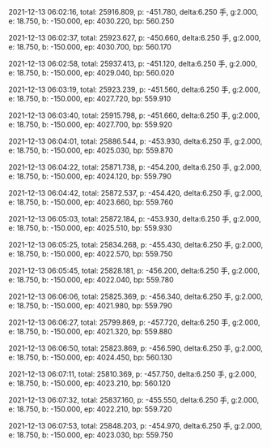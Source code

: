 2021-12-13 06:02:16, total: 25916.809, p: -451.780, delta:6.250 手, g:2.000, e: 18.750, b: -150.000, ep: 4030.220, bp: 560.250

2021-12-13 06:02:37, total: 25923.627, p: -450.660, delta:6.250 手, g:2.000, e: 18.750, b: -150.000, ep: 4030.700, bp: 560.170

2021-12-13 06:02:58, total: 25937.413, p: -451.120, delta:6.250 手, g:2.000, e: 18.750, b: -150.000, ep: 4029.040, bp: 560.020

2021-12-13 06:03:19, total: 25923.239, p: -451.560, delta:6.250 手, g:2.000, e: 18.750, b: -150.000, ep: 4027.720, bp: 559.910

2021-12-13 06:03:40, total: 25915.798, p: -451.660, delta:6.250 手, g:2.000, e: 18.750, b: -150.000, ep: 4027.700, bp: 559.920

2021-12-13 06:04:01, total: 25886.544, p: -453.930, delta:6.250 手, g:2.000, e: 18.750, b: -150.000, ep: 4025.030, bp: 559.870

2021-12-13 06:04:22, total: 25871.738, p: -454.200, delta:6.250 手, g:2.000, e: 18.750, b: -150.000, ep: 4024.120, bp: 559.790

2021-12-13 06:04:42, total: 25872.537, p: -454.420, delta:6.250 手, g:2.000, e: 18.750, b: -150.000, ep: 4023.660, bp: 559.760

2021-12-13 06:05:03, total: 25872.184, p: -453.930, delta:6.250 手, g:2.000, e: 18.750, b: -150.000, ep: 4025.510, bp: 559.930

2021-12-13 06:05:25, total: 25834.268, p: -455.430, delta:6.250 手, g:2.000, e: 18.750, b: -150.000, ep: 4022.570, bp: 559.750

2021-12-13 06:05:45, total: 25828.181, p: -456.200, delta:6.250 手, g:2.000, e: 18.750, b: -150.000, ep: 4022.040, bp: 559.780

2021-12-13 06:06:06, total: 25825.369, p: -456.340, delta:6.250 手, g:2.000, e: 18.750, b: -150.000, ep: 4021.980, bp: 559.790

2021-12-13 06:06:27, total: 25799.869, p: -457.720, delta:6.250 手, g:2.000, e: 18.750, b: -150.000, ep: 4021.320, bp: 559.880

2021-12-13 06:06:50, total: 25823.869, p: -456.590, delta:6.250 手, g:2.000, e: 18.750, b: -150.000, ep: 4024.450, bp: 560.130

2021-12-13 06:07:11, total: 25810.369, p: -457.750, delta:6.250 手, g:2.000, e: 18.750, b: -150.000, ep: 4023.210, bp: 560.120

2021-12-13 06:07:32, total: 25837.160, p: -455.550, delta:6.250 手, g:2.000, e: 18.750, b: -150.000, ep: 4022.210, bp: 559.720

2021-12-13 06:07:53, total: 25848.203, p: -454.970, delta:6.250 手, g:2.000, e: 18.750, b: -150.000, ep: 4023.030, bp: 559.750